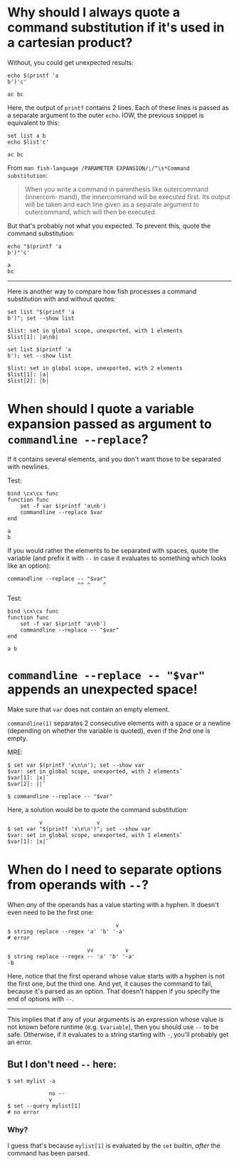 # Why should I always quote a command substitution if it's used in a cartesian product?

Without, you could get unexpected results:
```fish
echo $(printf 'a
b')'c'
```
    ac bc

Here, the output of `printf` contains 2 lines.
Each of these lines is passed as a separate argument to the outer `echo`.
IOW, the previous snippet is equivalent to this:
```fish
set list a b
echo $list'c'
```
    ac bc

From `man fish-language /PARAMETER EXPANSION/;/^\s*Command substitution`:

   > When you write a command in parenthesis  like  outercommand  (innercom‐
   > mand),  the  innercommand  will  be  executed first. Its output will be
   > taken and each line given as a separate argument to outercommand, which
   > will then be executed.

But that's probably not what you expected.
To prevent this, quote the command substitution:
```fish
echo "$(printf 'a
b')"'c'
```
    a
    bc

---

Here is  another way to compare  how fish processes a  command substitution with
and without quotes:
```fish
set list "$(printf 'a
b')"; set --show list
```
    $list: set in global scope, unexported, with 1 elements
    $list[1]: |a\nb|
```fish
set list $(printf 'a
b'); set --show list
```
    $list: set in global scope, unexported, with 2 elements
    $list[1]: |a|
    $list[2]: |b|

# When should I quote a variable expansion passed as argument to `commandline --replace`?

If it contains several  elements, and you don't want those  to be separated with
newlines.

Test:
```fish
bind \cx\cx func
function func
    set -f var $(printf 'a\nb')
    commandline --replace $var
end
```
    a
    b

If you would rather the elements to be separated with spaces, quote the variable
(and prefix it with  `--` in case it evaluates to something  which looks like an
option):

    commandline --replace -- "$var"
                          ^^ ^    ^

Test:
```fish
bind \cx\cx func
function func
    set -f var $(printf 'a\nb')
    commandline --replace -- "$var"
end
```
    a b

# `commandline --replace -- "$var"` appends an unexpected space!

Make sure that `var` does not contain an empty element.

`commandline(1)`  separates 2  consecutive elements  with a  space or  a newline
(depending on whether the variable is quoted), even if the 2nd one is empty.

MRE:

    $ set var $(printf 'x\n\n'); set --show var
    $var: set in global scope, unexported, with 2 elements˜
    $var[1]: |x|˜
    $var[2]: ||˜

    $ commandline --replace -- "$var"

Here, a solution would be to quote the command substitution:

              v                 v
    $ set var "$(printf 'x\n\n')"; set --show var
    $var: set in global scope, unexported, with 1 elements˜
    $var[1]: |x|˜

#
# When do I need to separate options from operands with `--`?

When *any* of the operands has a value starting with a hyphen.
It doesn't even need to be the first one:

                                      v
    $ string replace --regex 'a' 'b' '-a'
    # error

                             vv          v
    $ string replace --regex -- 'a' 'b' '-a'
    -b

Here, notice that the first operand whose  value starts with a hyphen is not the
first one, but the  third one.  And yet, it causes the  command to fail, because
it's parsed as an option.  That doesn't happen if you specify the end of options
with `--`.

---

This implies that if  any of your arguments is an expression  whose value is not
known before  runtime (e.g. `$variable`), then  you should use `--`  to be safe.
Otherwise, if it evaluates to a string starting with `-`, you'll probably get an
error.

## But I don't need `--` here:

    $ set mylist -a

                 no --
                 v
    $ set --query mylist[1]
    # no error

### Why?

I guess  that's because `mylist[1]` is  evaluated by the `set`  builtin, *after*
the command has been parsed.
